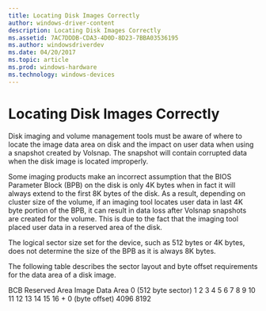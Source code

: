 ```yaml
---
title: Locating Disk Images Correctly
author: windows-driver-content
description: Locating Disk Images Correctly
ms.assetid: 7AC7DDDB-CDA3-4D0D-8D23-7BBA03536195
ms.author: windowsdriverdev
ms.date: 04/20/2017
ms.topic: article
ms.prod: windows-hardware
ms.technology: windows-devices
---
```


# Locating Disk Images Correctly


Disk imaging and volume management tools must be aware of where to locate the image data area on disk and the impact on user data when using a snapshot created by Volsnap. The snapshot will contain corrupted data when the disk image is located improperly.

Some imaging products make an incorrect assumption that the BIOS Parameter Block (BPB) on the disk is only 4K bytes when in fact it will always extend to the first 8K bytes of the disk. As a result, depending on cluster size of the volume, if an imaging tool locates user data in last 4K byte portion of the BPB, it can result in data loss after Volsnap snapshots are created for the volume. This is due to the fact that the imaging tool placed user data in a reserved area of the disk.

The logical sector size set for the device, such as 512 bytes or 4K bytes, does not determine the size of the BPB as it is always 8K bytes.

The following table describes the sector layout and byte offset requirements for the data area of a disk image.

BCB Reserved Area
Image Data Area
0 (512 byte sector)
1
2
3
4
5
6
7
8
9
10
11
12
13
14
15
16 +
0 (byte offset)
4096
8192
 

 

 




